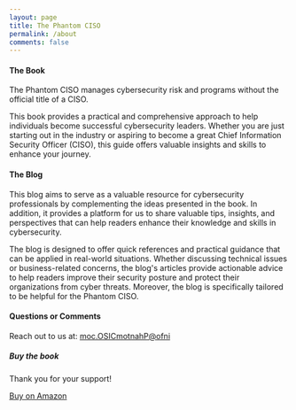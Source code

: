 ```yaml
---
layout: page
title: The Phantom CISO
permalink: /about
comments: false
---
```


<div class="row justify-content-between">
<div class="col-md-8 pr-5">

<h4>The Book</h4>

<p class="card p-4">
The Phantom CISO manages cybersecurity risk and programs without the official title of a CISO.</p>
<p>
This book provides a practical and comprehensive approach to help individuals become successful cybersecurity leaders. Whether you are just starting out in the industry or aspiring to become a great Chief Information Security Officer (CISO), this guide offers valuable insights and skills to enhance your journey.
</p>

<h4>The Blog</h4>

<p>
This blog aims to serve as a valuable resource for cybersecurity professionals by complementing the ideas presented in the book. In addition, it provides a platform for us to share valuable tips, insights, and perspectives that can help readers enhance their knowledge and skills in cybersecurity.
</p>
<p>
The blog is designed to offer quick references and practical guidance that can be applied in real-world situations. Whether discussing technical issues or business-related concerns, the blog's articles provide actionable advice to help readers improve their security posture and protect their organizations from cyber threats. Moreover, the blog is specifically tailored to be helpful for the Phantom CISO. 
</p>

<h4>Questions or Comments</h4>
    <p>Reach out to us at:
<a href="&#x6d;&#x61;&#x69;&#x6c;&#x74;&#x6f;&#x3a;&#x69;&#x6e;&#x66;&#x6f;&#x40;&#x50;&#x68;&#x61;&#x6e;&#x74;&#x6f;&#x6d;&#x43;&#x49;&#x53;&#x4f;&#x2e;&#x63;&#x6f;&#x6d;" class="bidi">
&#x6d;&#x6f;&#x63;&#x2e;&#x4f;&#x53;&#x49;&#x43;<!-- spam@gmail.com -->&#x6d;&#x6f;&#x74;&#x6e;&#x61;&#x68;&#x50;&#x40;&#x6f;&#x66;&#x6e;&#x69;
</a>
</p>
</div>

<div class="col-md-4">

<div class="sticky-top sticky-top-80">
<h5>Buy the book</h5>
    <p>Thank you for your support!</p>
    <div class="text-center">
        <a target="_blank" href="https://amzn.to/3JFWhF5" class="btn btn-outline-primary">
        <i class="fa fa-book mr-3"></i> Buy on Amazon
        </a>
    </div>

</div>
</div>
</div>
